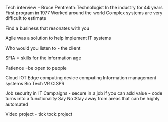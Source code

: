 Tech interview - Bruce Pentreath
Technologist 
In the industry for 44 years
First program in 1977 
Worked around the world 
Complex systems are very difficult to estimate 

Find a business that resonates with you 

Agile was a solution to help implement IT systems 

Who would you listen to  - the client 


SFIA = skills for the information age 

Patience =be open to people 

Cloud 
IOT 
Edge computing device computing 
Information management systems 
Bio Tech 
VR 
CISPR

Job security in IT
Campaigns - secure in a job if you can add value - code turns into a functionality
Say No 
Stay away from areas that can be highly automated  


Video project - tick tock project 
